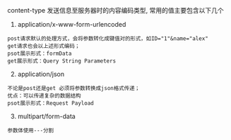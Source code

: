 content-type 发送信息至服务器时的内容编码类型, 常用的值主要包含以下几个

1. application/x-www-form-urlencoded 
```
post请求默认的处理方式，会将参数转化成键值对的形式，如ID="1"&name="alex"  
get请求也会以上述形式编码；
psot展示形式：formData
get展示形式：Query String Parameters
```

2. application/json 
```
不论是post还是get 必须将参数转换成json格式传递；
优点：可以传递复杂的数据结构
psot展示形式：Request Payload
```

3. multipart/form-data 
```
参数体使用---分割
```
